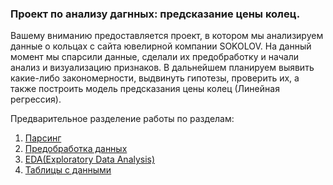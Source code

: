 ### Проект по анализу дагнных: предсказание цены колец.
Вашему вниманию предоставляется проект, в котором мы анализируем данные о кольцах с сайта ювелирной компании SOKOLOV. На данный момент мы спарсили данные, сделали их предобработку и начали анализ и визуализацию признаков. В дальнейшем планируем выявить какие-либо закономерности, выдвинуть гипотезы, проверить их, а также построить модель предсказания цены колец (Линейная регрессия).

Предварительное разделение работы по разделам:
1. [Парсинг](parser.ipynb)
2. [Предобработка данных](Предобработка_данных.ipynb)
3. [EDA(Exploratory Data Analysis)](EDA_качественные_характеристики.ipynb)
4. [Таблицы с данными](Data/)

